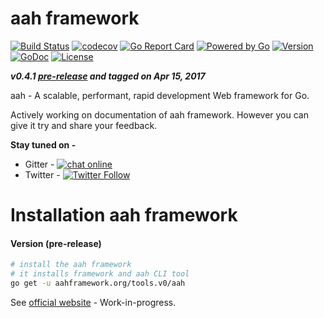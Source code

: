# aah framework
[![Build Status](https://travis-ci.org/go-aah/aah.svg?branch=master)](https://travis-ci.org/go-aah/aah) [![codecov](https://codecov.io/gh/go-aah/aah/branch/master/graph/badge.svg)](https://codecov.io/gh/go-aah/aah/branch/master) [![Go Report Card](https://goreportcard.com/badge/aahframework.org/aah.v0)](https://goreportcard.com/report/aahframework.org/aah.v0)
[![Powered by Go](https://img.shields.io/badge/powered_by-go-blue.svg)](https://golang.org)
[![Version](https://img.shields.io/badge/version-0.4.1-blue.svg)](https://github.com/go-aah/aah/releases/latest) [![GoDoc](https://godoc.org/aahframework.org/aah.v0?status.svg)](https://godoc.org/aahframework.org/aah.v0)
[![License](https://img.shields.io/github/license/go-aah/aah.svg)](LICENSE)

***v0.4.1 [pre-release](https://github.com/go-aah/aah/releases/latest) and tagged on Apr 15, 2017***

aah - A scalable, performant, rapid development Web framework for Go.

Actively working on documentation of aah framework. However you can give it try and share your feedback.

**Stay tuned on -**
  * Gitter - [![chat online](https://img.shields.io/gitter/room/aahframework/community.svg)](https://gitter.im/aahframework/community)
  * Twitter - [![Twitter Follow](https://img.shields.io/twitter/follow/aahframework.svg?style=social&label=Follow)](https://twitter.com/aahframework)


# Installation aah framework
#### Version (pre-release)
```bash
# install the aah framework
# it installs framework and aah CLI tool
go get -u aahframework.org/tools.v0/aah
```

See [official website](https://aahframework.org) - Work-in-progress.

